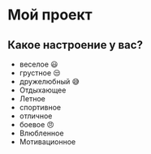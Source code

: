 # Мой проект

## Какое настроение у вас?
* веселое :smiley:
* грустное :unamused:
* дружелюбный :sweat_smile:
* Отдыхающее
* Летное 
* спортивное
* отличное 
* боевое :angry:
* Влюбленное
* Мотивационное